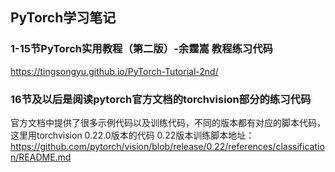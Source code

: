 ## PyTorch学习笔记

### 1-15节PyTorch实用教程（第二版）-余霆嵩 教程练习代码

https://tingsongyu.github.io/PyTorch-Tutorial-2nd/

### 16节及以后是阅读pytorch官方文档的torchvision部分的练习代码
官方文档中提供了很多示例代码以及训练代码，不同的版本都有对应的脚本代码，这里用torchvision 0.22.0版本的代码
0.22版本训练脚本地址：https://github.com/pytorch/vision/blob/release/0.22/references/classification/README.md
